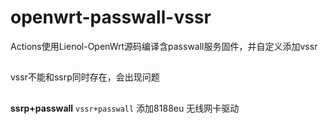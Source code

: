 # openwrt-passwall-vssr
Actions使用Lienol-OpenWrt源码编译含passwall服务固件，并自定义添加vssr
## 
vssr不能和ssrp同时存在，会出现问题
##
**ssrp+passwall**
`vssr+passwall`
添加8188eu 无线网卡驱动
